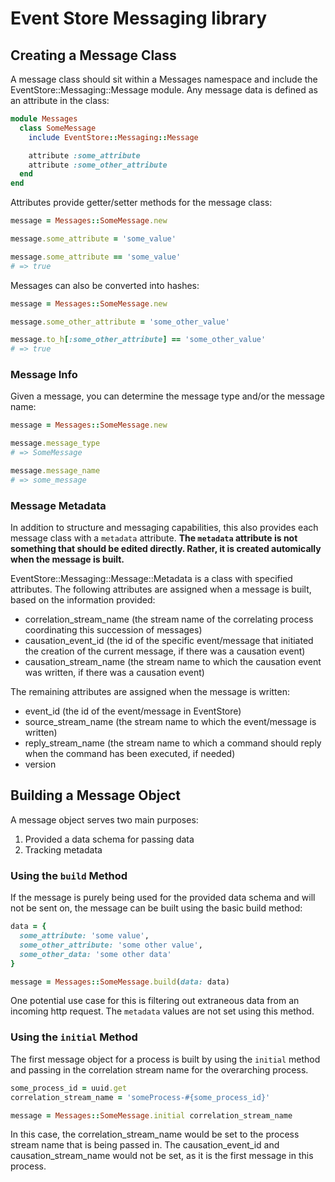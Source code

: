 # Event Store Messaging library

## Creating a Message Class

A message class should sit within a Messages namespace and include the EventStore::Messaging::Message module. Any message data is defined as an attribute in the class:

```ruby
module Messages
  class SomeMessage
    include EventStore::Messaging::Message

    attribute :some_attribute
    attribute :some_other_attribute
  end
end
```

Attributes provide getter/setter methods for the message class:

```ruby
message = Messages::SomeMessage.new

message.some_attribute = 'some_value'

message.some_attribute == 'some_value'
# => true
```

Messages can also be converted into hashes:

```ruby
message = Messages::SomeMessage.new

message.some_other_attribute = 'some_other_value'

message.to_h[:some_other_attribute] == 'some_other_value'
# => true
```

### Message Info

Given a message, you can determine the message type and/or the message name:

```ruby
message = Messages::SomeMessage.new

message.message_type
# => SomeMessage

message.message_name
# => some_message
```

### Message Metadata

In addition to structure and messaging capabilities, this also provides each message class with a `metadata` attribute. **The `metadata` attribute is not something that should be edited directly. Rather, it is created automically when the message is built.**

EventStore::Messaging::Message::Metadata is a class with specified attributes. The following attributes are assigned when a message is built, based on the information provided:

- correlation_stream_name (the stream name of the correlating process coordinating this succession of messages)
- causation_event_id (the id of the specific event/message that initiated the creation of the current message, if there was a causation event)
- causation_stream_name (the stream name to which the causation event was written, if there was a causation event)

The remaining attributes are assigned when the message is written:

- event_id (the id of the event/message in EventStore)
- source_stream_name (the stream name to which the event/message is written)
- reply_stream_name (the stream name to which a command should reply when the command has been executed, if needed)
- version


## Building a Message Object

A message object serves two main purposes:

1. Provided a data schema for passing data
2. Tracking metadata

### Using the `build` Method

If the message is purely being used for the provided data schema and will not be sent on, the message can be built using the basic build method:

```ruby
data = {
  some_attribute: 'some value',
  some_other_attribute: 'some other value',
  some_other_data: 'some other data'
}

message = Messages::SomeMessage.build(data: data)
```

One potential use case for this is filtering out extraneous data from an incoming http request. The `metadata` values are not set using this method.


### Using the `initial` Method

The first message object for a process is built by using the `initial` method and passing in the correlation stream name for the overarching process.

```ruby
some_process_id = uuid.get
correlation_stream_name = 'someProcess-#{some_process_id}'

message = Messages::SomeMessage.initial correlation_stream_name
```

In this case, the correlation_stream_name would be set to the process stream name that is being passed in. The causation_event_id and causation_stream_name would not be set, as it is the first message in this process.
